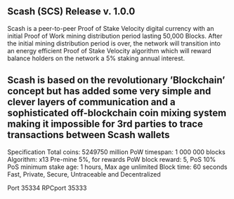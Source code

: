 Scash (SCS) Release v. 1.0.0
-----------------------------
Scash is a peer-to-peer Proof of Stake Velocity digital currency with an initial Proof of Work mining
distribution period lasting 50,000 Blocks. After the initial mining distribution period is over, 
the network will transition into an energy efficient Proof of Stake Velocity algorithm which will
reward balance holders on the network a 5% staking annual interest. 

Scash is based on the revolutionary ’Blockchain’ concept but has added some very simple and clever layers
of communication and a sophisticated off-blockchain coin mixing system making it impossible for 3rd parties
to trace transactions between Scash wallets
-----------------------------
Specification
Total coins: 5249750 million
PoW timespan: 1 000 000 blocks
Algorithm: x13
Pre-mine 5%, for rewards
PoW block reward: 5, PoS 10%
PoS minimum stake age: 1 hours, Max age unlimited
Block time: 60 seconds
Fast, Private, Secure, Untraceable and Decentralized

Port 35334
RPCport 35333
